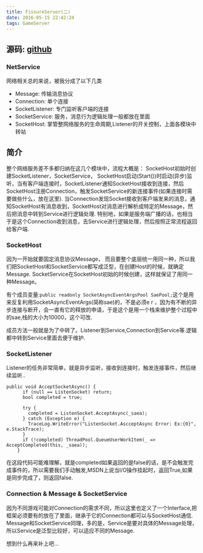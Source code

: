 ```yaml
---
title: FissureServer(二)
date: 2016-05-15 22:42:24
tags: GameServer
---
```


## 源码: [github](https://github.com/tsfissure/FissureServer)

### NetService

网络相关总的来说，被我分成了以下几类
  - Message: 传输消息协议
  - Connection: 单个连接
  - SocketListener: 专门监听客户端的连接
  - SocketService: 服务，消息行为逻辑处理一般都放在里面
  - SocketHost: 掌管整网络服务的生命周期,Listener的开关控制，上面各模块中转站
  
<!-- more -->
## 简介
整个网络服务差不多都归纳在这几个模块中，流程大概是：
SocketHost初始时创建SocketListener，SocketService，
SocketHost启动(Start())时启动(异步)监听，当有客户端连接时，SocketListener通知SocketHost接收到连接，然后SocketHost注册Connection，触发SocketService的新连接事件(如果连接时需要做些什么，放在这里).
当Connection发现Socket接收到客户端发来的消息，通知SocketHost有消息收到，SocketHost对消息进行解析成特定的Message，然后把消息中转到Service进行逻辑处理.
特别地，如果是服务端广播的话，也相当于是这个Connection收到消息，去Service进行逻辑处理，然后按照正常流程返回给客户端.
  
### SocketHost

因为一开始就要固定消息协议Message， 而且要整个底层统一用同一种，所以我们把SocketHost和SocketService都写成泛型，在创建Host的时候，就确定Message.
SocketService在SocketHost初始的时候创建，这样就保证了用同一种Message。

有个成员变量:`public readonly SocketAsyncEventArgsPool SaePool;`这个是用来反复利用SocketAsyncEventArgs(简称sae)的，不是必须e r ，因为有不断的异步连接与断开，会一直有它的释放的申请，于是这个是用一个栈来维护整个过程中的sae,栈的大小为10000，这个可改.

成员方法一般就是为了中转了。Listener到Service,Connection到Service等.逻辑都中转到Service里面去便于维护.

### SocketListener

Listener的任务非常简单，就是异步监听，接收到连接时，触发连接事件，然后继续监听..

```
public void AcceptSocketAsync() {
      if (null == ListenSocket) return;
      bool completed = true;

      try {
        completed = ListenSocket.AcceptAsync(_saea);
      } catch (Exception e) {
        TraceLog.WriteError("ListenSocket.AscceptAsync Error: Ex:{0}", e.StackTrace);
      }
      if (!completed) ThreadPool.QueueUserWorkItem(_ => AcceptCompleted(this, _saea));
    }
```
在这段代码可能难理解，就是completed如果返回的是false的话，是不会触发完成事件的，所以需要我们手动触发,MSDN上说当I/O操作挂起时，返回True,如果是同步完成了，则返回false.


### Connection & Message & SocketService

因为不同游戏可能对Connection的需求不同，所以这里也定义了一个Interface,把框架必须要有的放在了里面，继承于它的Connection都可以与SocketHost通信.
Message和SocketService同理，多的是，Service是要对具体的Message处理，所以Service是泛型比较好，可以适应不同的Message.


想到什么再来补上吧...